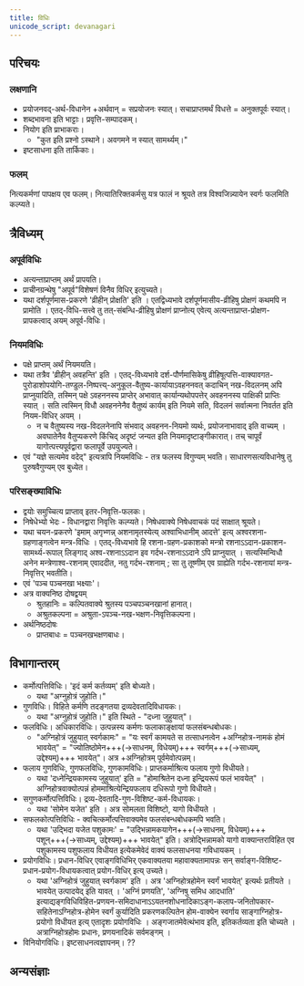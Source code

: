 ```yaml
---
title: विधिः
unicode_script: devanagari
---
```


## परिचयः
### लक्षणानि
- प्रयोजनवद्-अर्थ-विधानेन +अर्थवान् = सप्रयोजनः स्यात्। सचाप्राप्तमर्थं विधत्ते = अनुक्तपूर्वः स्यात्।
- शब्दभावना इति भाट्टाः। प्रवृत्ति-सम्पादकम्।
- नियोग इति प्राभाकराः।
  - "कुत इति प्रश्नो ऽस्थाने। अवगमने न स्यात् सामर्थ्यम्।"
- इष्टसाधना इति तार्किकाः।

### फलम्
नित्यकर्मणां पापक्षय एव फलम्। नित्यातिरिक्तकर्मसु यत्र फालं न श्रूयते तत्र विश्वजिन्न्यायेन स्वर्गः फलमिति कल्प्यते।

## त्रैविध्यम्
### अपूर्वविधिः
- अत्यन्ताप्राप्तम् अर्थं प्रापयति। 
- प्राचीनग्रन्थेषु "अपूर्व"विशेषणं विनैव विधिर् इत्युच्यते।
- यथा दर्शपूर्णमास-प्रकरणे 'व्रीहीन् प्रोक्षति' इति । एतद्विध्यभावे दर्शपूर्णमासीय-व्रीहिषु प्रोक्षणं कथमपि न प्रामोति । एतद्-विधि-सत्त्वे तु तत्-संबन्धि-व्रीहिषु प्रोक्षणं प्राप्नोत्य् एवेत्य् अत्यन्ताप्राप्त-प्रोक्षण-प्रापकत्वाद् अयम् अपूर्व-विधिः।

### नियमविधिः
- पक्षे प्राप्तम् अर्थं नियमयति।
- यथा तत्रैव 'व्रीहीन् अवहन्ति' इति । एतद्-विध्यभावे दर्श-पौर्णमासिकेषु व्रीहिषूत्पत्ति-वाक्यावगत-पुरोडाशोपयोगि-तण्डुल-निष्पत्त्य्-अनुकूल-वैतुष्य-कार्यायाऽवहननवत् कदाचिन् नख-विदलनम् अपि प्राप्नुयादिति, तस्मिन् पक्षे ऽवहननस्य प्राप्तेर् अभावात् कार्यान्यथोपपत्तेर् अवहननस्य पाक्षिकी प्राप्तिः स्यात् । सति त्वस्मिन् विधौ अवहननेनैव वैतुष्यं कार्यम् इति नियमे सति, विदलनं सर्वात्मना निवर्तत इति नियम-विधिर् अयम् ।
  - न च वैतुष्यस्य नख-विदलनेनापि संभवाद् अवहनन-नियमो व्यर्थः, प्रयोजनाभावाद् इति वाच्यम् । अवघातेनैव वैतुप्यकरणे किंचिद् अदृष्टं जन्यत इति नियमादृष्टाङ्गीकारात्। तच् चापूर्वं यागोत्पत्त्यपूर्वद्वारा फलापूर्वे उपयुज्यते।
- एवं "यज्ञे सत्यमेव वदेद्" इत्यत्रापि नियमविधिः - तत्र फलस्य विगुण्यम् भवति। साधारणसत्यविधानेषु तु पुरुषवैगुण्यम् एव बुध्येत।

### परिसङ्ख्याविधिः
- द्वयोः समुच्चित्य प्राप्ताव् इतर-निवृत्ति-फलकः।
- निषेधेभ्यो भेदः - विधानद्वारा निवृत्तिः कल्प्यते। निषेधवाक्ये निषेधवाचकं पदं साक्षात् श्रूयते।
- यथा चयन-प्रकरणे 'इमाम् अगृभ्णन्न् अशनामृतस्येत्य् अश्वाभिधानीम् आदत्ते' इत्य् अश्वरशना-ग्रहणाङ्गत्वेन मन्त्र-विधिः । एतद्-विध्यभावे हि रशना-ग्रहण-प्रकाशको मन्त्रो रशनाऽऽदान-प्रकाशन-सामर्थ्य-रूपाल् लिङ्गाद् अश्व-रशनाऽऽदान इव गर्दभ-रशनाऽऽदाने ऽपि प्राप्नुयात् । सत्यस्मिन्विधौ अनेन मन्त्रेणाश्व-रशनाम् एवाददीत, नतु गर्दभ-रशनाम् ; सा तु तूष्णीम् एव ग्राह्येति गर्दभ-रशनायां मन्त्र-निवृत्तिर् भवतीति।
- एवं 'पञ्च पञ्चनखा भक्ष्याः'। 
- अत्र वाक्यनिष्ठ दोषद्वयम् 
  - श्रुतहानिः = कल्पितवाक्ये श्रुतस्य पञ्चपञ्चनखानां हानात्। 
  - अश्रुतकल्पना = अश्रुता-ऽपञ्च-नख-भक्षण-निवृत्तिकल्पना।
- अर्थनिष्ठदोषः
  - प्राप्तबाधः = पञ्चनखभक्षणबाधः।

## विभागान्तरम्
- कर्मोत्पत्तिविधिः। 'इदं कर्म कर्तव्यम्' इति बोध्यते।
  - यथा "अग्नुहोत्रं जुहोति।"
- गुणविधिः।  विहिते कर्मणि तदङ्गतया द्रव्यदेवतादिविधायकः। 
  - यथा "अग्नुहोत्रं जुहोति।" इति स्थिते - "दध्ना जुहुयात्"।
- फलविधिः। अधिकारविधिः। उत्पन्नस्य कर्मणः फलाकाङ्क्षायां फलसंबन्धबोधकः।
  - "अग्निहोत्रं जुहुयात् स्वर्गकामः" = "यः स्वर्गं कामयते स तत्साधनत्वेन +अग्निहोत्र-नामकं होमं भावयेत्" = "ज्योतिष्ठोमेन+++(→साधनम्, विधेयम्)+++ स्वर्गम्+++(→साध्यम्, उद्देश्यम्)+++ भावयेत्"। अत्र +अग्निहोत्रम् पूर्वमेवोत्पन्नम्।
- फलाय गुणविधिः, गुणफलविधिः, गुणकामविधिः। प्राप्तकर्माश्रित्य फलाय गुणो विधीयते।
  - यथा 'दध्नेन्द्रियकामस्य जुहुयात्' इति = "होमाश्रितेन दध्ना इन्द्रियरूपं फलं भावयेत्" । अग्निहोत्रवाक्योत्पन्नं होममाश्रित्येन्द्रियफलाय दधिरूपो गुणो विधीयते।
- सगुणकर्मोत्पत्तिविधिः। द्रव्य-देवतादि-गुण-विशिष्ट-कर्म-विधायकः।
  - यथा 'सोमेन यजेत' इति । अत्र सोमलता विशिष्टो, यागो विधीयते ।
- सफलकोत्पत्तिविधिः - क्वचित्कर्मोत्पत्तिवाक्यमेव फलसंबन्धबोधकमपि भवति। 
  - यथा 'उद्भिदा यजेत पशुकामः' = "उद्भिन्नामकयागेन+++(→साधनम्, विधेयम्)+++ पशून्+++(→साध्यम्, उद्देश्यम्)+++ भावयेत्" इति। अत्रोद्भिन्नामको यागो वाक्यान्तराविहित एव पशुकामस्य पशुफलाय विधीयत इत्येकमेवेदं वाक्यं फलसाधनया गविधायकम् ।   
- प्रयोगविधिः। प्रधान-विधिर् एवाङ्गविधिभिर् एकवाक्यतया महावाक्यतामापन्नः सन् सर्वाङ्ग-विशिष्ट-प्रधान-प्रयोग-विधायकत्वात् प्रयोग-विधिर् इत्य् उच्यते।
  - यथा 'अग्निहोत्रं जुहुयात् स्वर्गकाम' इति । अत्र 'अग्निहोत्रहोमेन स्वर्गं भावयेत्' इत्यर्थः प्रतीयते । भावयेत् उत्पादयेद् इति यावत् । 'अग्निं प्रणयति', 'अग्निषु समिध आदधाति' इत्याद्यङ्गविधिविहित-प्रणयन-समिदाधानाऽऽयतनशोधनादिकाऽङ्ग-कलाप-जनितोपकार-सहितेनाऽग्निहोत्र-होमेन स्वर्गं कुर्यादिति प्रकरणकल्पितेन होम-वाक्येन स्वर्गाय साङ्गाग्निहोत्र-प्रयोगो विधीयत इत्य् एतादृशः प्रयोगविधिः । अङ्गजातमेवेत्थंभाव इति, इतिकर्तव्यता इति चोच्यते । अत्राग्निहोत्रहोमः प्रधानः, प्रणयनादिकं सर्वमङ्गम् ।
- विनियोगविधिः। इष्टसाधनत्वज्ञापनम्। ??

## अन्यसंज्ञाः
<div class="spreadsheet" src="../vidhiH.json"> </div>  

